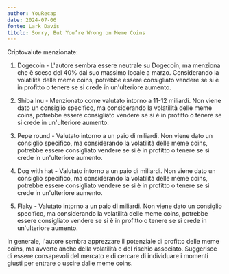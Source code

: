 ```yaml
---
author: YouRecap
date: 2024-07-06
fonte: Lark Davis
titolo: Sorry, But You’re Wrong on Meme Coins
---
```


Criptovalute menzionate:

1. Dogecoin - L'autore sembra essere neutrale su Dogecoin, ma menziona che è sceso del 40% dal suo massimo locale a marzo. Considerando la volatilità delle meme coins, potrebbe essere consigliato vendere se si è in profitto o tenere se si crede in un'ulteriore aumento.
   
2. Shiba Inu - Menzionato come valutato intorno a 11-12 miliardi. Non viene dato un consiglio specifico, ma considerando la volatilità delle meme coins, potrebbe essere consigliato vendere se si è in profitto o tenere se si crede in un'ulteriore aumento.
   
3. Pepe round - Valutato intorno a un paio di miliardi. Non viene dato un consiglio specifico, ma considerando la volatilità delle meme coins, potrebbe essere consigliato vendere se si è in profitto o tenere se si crede in un'ulteriore aumento.
   
4. Dog with hat - Valutato intorno a un paio di miliardi. Non viene dato un consiglio specifico, ma considerando la volatilità delle meme coins, potrebbe essere consigliato vendere se si è in profitto o tenere se si crede in un'ulteriore aumento.
   
5. Flaky - Valutato intorno a un paio di miliardi. Non viene dato un consiglio specifico, ma considerando la volatilità delle meme coins, potrebbe essere consigliato vendere se si è in profitto o tenere se si crede in un'ulteriore aumento.
   
In generale, l'autore sembra apprezzare il potenziale di profitto delle meme coins, ma avverte anche della volatilità e del rischio associato. Suggerisce di essere consapevoli del mercato e di cercare di individuare i momenti giusti per entrare o uscire dalle meme coins.
